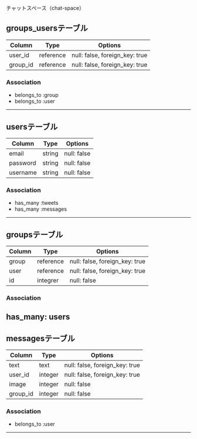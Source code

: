 チャットスペース（chat-space）

## groups_usersテーブル
|Column|Type|Options|
|------|----|-------|
|user_id|reference|null: false, foreign_key: true|
|group_id|reference|null: false, foreign_key: true|

### Association
- belongs_to :group
- belongs_to :user
------------------------------
## usersテーブル
|Column|Type|Options|
|------|----|-------|
|email|string|null: false|
|password|string|null: false|
|username|string|null: false|
### Association
- has_many :tweets
- has_many :messages
------------------------------
## groupsテーブル
|Column|Type|Options|
|------|----|-------|
|group|reference|null: false, foreign_key: true|
|user|reference|null: false, foreign_key: true|
|id|integrer|null: false|

### Association
has_many: users
------------------------------
## messagesテーブル
|Column|Type|Options|
|------|----|-------|
|text|text|null: false, foreign_key: true|
|user_id|integer|null: false, foreign_key: true|
|image|integer|null: false|
|group_id|integer|null: false|

### Association
- belongs_to :user
------------------------------